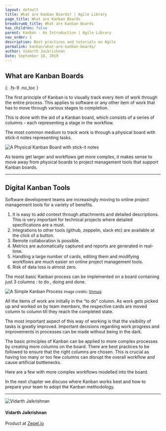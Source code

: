 ```yaml
---
layout: default
title: What are Kanban Boards? | Agile Library
page_title: What are Kanban Boards
breadcrumb_title: What are Kanban Boards
has_children: false
parent: Kanban - An Introduction | Agile Library
nav_order: 1
description: Best practices and tutorials on Agile
permalink: kanban/what-are-kanban-boards/
author: Vidarth Jaikrishnan
Date: September 18, 2019
---
```


## What are Kanban Boards
{: .fs-9 .no_toc }

The first principle of Kanban is to visually track every item of work through the entire process. This applies to software or any other item of work that has to move through various stages to completion. 

This is done with the aid of a Kanban board, which consists of a series of columns - each representing a stage in the workflow. 

The most common medium to track work is through a physical board with stick-it notes representing tasks.


![A Physical Kanban Board with stick-it notes](/agile/assets/uploads/physical-kanban-board.png)


As teams get larger and workflows get more complex, it makes sense to move away from physical boards to project management tools that support Kanban boards. 

---

## Digital Kanban Tools

Software development teams are increasingly moving to online project management tools for a variety of benefits.

1. It is easy to add context through attachments and detailed descriptions. This is very important for technical projects where detailed specifications are a must.
1. Integrations to other tools (github, zeppelin, slack etc) are available at the click of a button.
1. Remote collaboration is possible.
1. Metrics are automatically captured and reports are generated in real-time.
1. Handling a large number of cards, editing them and modifying workflows are much easier on online project management tools.
1. Risk of data loss is almost zero.

The most basic Kanban process can be implemented on a board containing just 3 columns : to do , doing and done. 

![A Simple Kanban Process](/agile/assets/uploads/simple-kanban.png)
<small>Image credits: [Shmula](https://www.shmula.com/implementing-kanban-boards-as-part-of-the-lean-methodology/22351/)</small>

All the items of work are initially in the “to do” column. As work gets picked up and worked on by team members, the respective cards are moved column to column till they reach the completed state.

The most important aspect of this way of working is that the visibility of tasks is greatly improved. Important decisions regarding work progress and improvements in processes can be made without being in the dark.


The basic principles of Kanban can be applied to more complex processes by creating more columns on the board. There are best practices to be followed to ensure that the right columns are chosen. This is crucial as having too many or too few columns can disrupt the overall workflow and cause artificial bottlenecks. 

Here are  a few with more complex workflows modelled into the board.

In the next chapter we discuss where Kanban works best and how to prepare your team to adopt the Kanban methodology.

---

<section class="author-card">
        <img class="author-profile-image" src="/agile/assets/uploads/vidarth.png" alt="Vidarth Jaikrishnan">
        <section class="author-card-content">
        <h4 class="author-card-name">Vidarth Jaikrishnan</h4>
            <p>Product at <a href="https://zepel.io/">Zepel.io</a></p>
    </section>
</section>